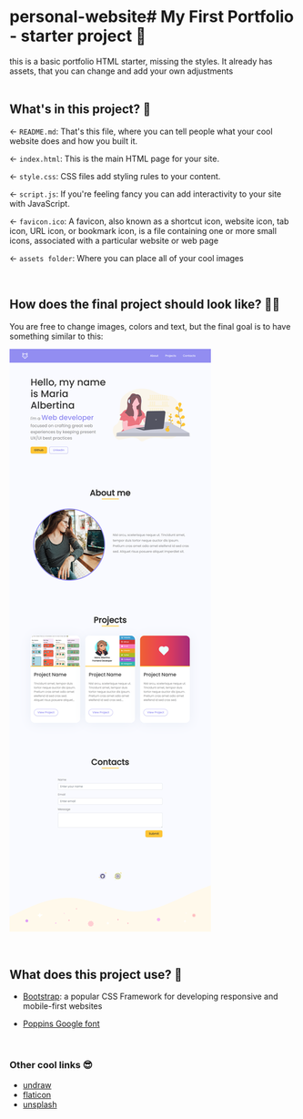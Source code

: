 # personal-website# My First Portfolio - starter project 🦄

this is a basic portfolio HTML starter, missing the styles. It already has assets, that you can change and add your own adjustments  
<br />

## What's in this project? 🌈

← `README.md`: That's this file, where you can tell people what your cool website does and how you built it.

← `index.html`: This is the main HTML page for your site.

← `style.css`: CSS files add styling rules to your content.

← `script.js`: If you're feeling fancy you can add interactivity to your site with JavaScript.

← `favicon.ico`: A favicon, also known as a shortcut icon, website icon, tab icon, URL icon, or bookmark icon, is a file containing one or more small icons, associated with a particular website or web page

← `assets folder`: Where you can place all of your cool images

<br />

## How does the final project should look like? 👩‍💻

You are free to change images, colors and text, but the final goal is to have something similar to this:

<img alt="Demo" src="assets/portfolio-img.png" />
  
<p></p>
<br />

## What does this project use? 👀

- [Bootstrap](https://getbootstrap.com/): a popular CSS Framework for developing responsive and mobile-first websites

- [Poppins Google font](https://fonts.google.com/specimen/Poppins)

<br />

### Other cool links 😎

- [undraw](https://undraw.co/)
- [flaticon](https://www.flaticon.com/)
- [unsplash](https://unsplash.com/)
